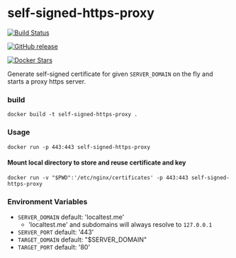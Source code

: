 # self-signed-https-proxy

[![Build Status](https://travis-ci.com/qoomon/self-signed-https-proxy.svg?branch=master)](https://travis-ci.com/qoomon/self-signed-https-proxy)

[![GitHub release](https://img.shields.io/github/release/qoomon/self-signed-https-proxy.svg)](https://hub.docker.com/r/qoomon/self-signed-https-proxy/)

[![Docker Stars](https://img.shields.io/docker/pulls/qoomon/self-signed-https-proxy.svg)](https://hub.docker.com/r/qoomon/self-signed-https-proxy/)


Generate self-signed certificate for given `SERVER_DOMAIN` on the fly and starts a proxy https server.

### build
`docker build -t self-signed-https-proxy .`

### Usage
`docker run -p 443:443 self-signed-https-proxy`

#### Mount local directory to store and reuse certificate and key
`docker run -v "$PWD":'/etc/nginx/certificates' -p 443:443 self-signed-https-proxy`

### Environment Variables
* `SERVER_DOMAIN` default: 'localtest.me'
  * 'localtest.me' and subdomains will always resolve to `127.0.0.1`
* `SERVER_PORT` default: '443'
* `TARGET_DOMAIN` default: "$SERVER_DOMAIN"
* `TARGET_PORT` default: '80'
